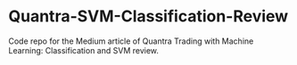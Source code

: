 # Quantra-SVM-Classification-Review

Code repo for the Medium article of Quantra Trading with Machine Learning: Classification and SVM review.
